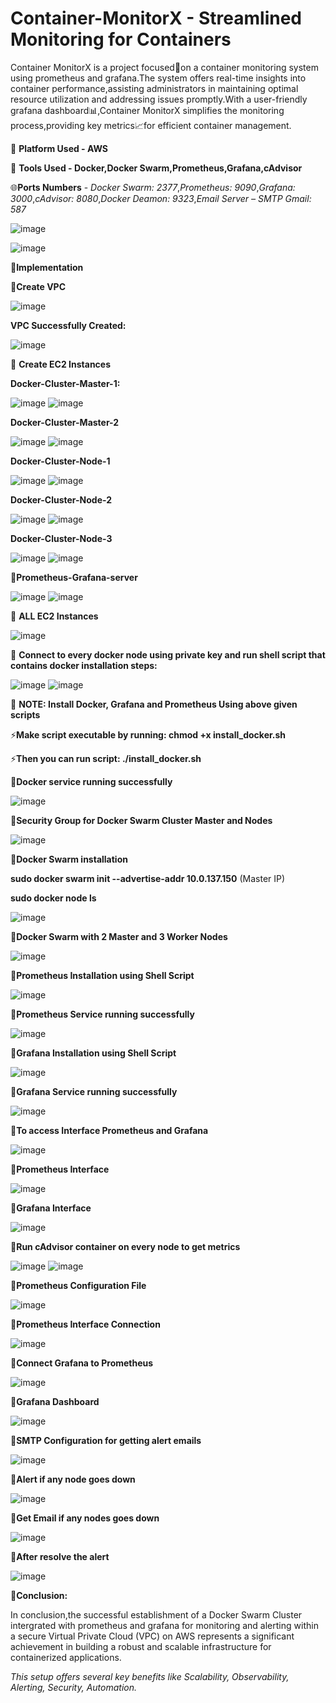 # Container-MonitorX - Streamlined Monitoring for Containers
Container MonitorX is a project focused🎯on a container monitoring system using prometheus and grafana.The system offers real-time insights into container performance,assisting administrators in maintaining optimal resource utilization and addressing issues promptly.With a user-friendly grafana dashboard📊,Container MonitorX simplifies the monitoring process,providing key metrics📈for efficient container management.


📌 **Platform Used - AWS**

📌 **Tools Used - Docker,Docker Swarm,Prometheus,Grafana,cAdvisor**


🌐**Ports Numbers** - *Docker Swarm: 2377*,*Prometheus: 9090*,*Grafana: 3000*,*cAdvisor: 8080*,*Docker Deamon: 9323*,*Email Server – SMTP Gmail: 587*


![image](https://github.com/veenaparate/Container-MonitorX/assets/120020040/eae869a6-9d56-41d0-b3f7-a41ede164d4c)

![image](https://github.com/veenaparate/Container-MonitorX/assets/120020040/5b807f23-146c-4448-adcd-8f7bab887425)



📌**Implementation**

📌**Create VPC**

![image](https://github.com/veenaparate/Container-MonitorX/assets/120020040/fff948fb-722e-4b48-bf79-06117c0f628b)

**VPC Successfully Created:**

![image](https://github.com/veenaparate/Container-MonitorX/assets/120020040/e00b0758-bd08-4710-838f-13f2826826cd)



📌 **Create EC2 Instances**

**Docker-Cluster-Master-1:**

![image](https://github.com/veenaparate/Container-MonitorX/assets/120020040/f6e28f61-7fea-4302-985c-49ac65643f2c)
![image](https://github.com/veenaparate/Container-MonitorX/assets/120020040/584834cf-a4fa-49dc-9b8b-90a792f53aa8)


**Docker-Cluster-Master-2**

![image](https://github.com/veenaparate/Container-MonitorX/assets/120020040/c944b0ec-d41e-4fd7-b340-d36908c29588)
![image](https://github.com/veenaparate/Container-MonitorX/assets/120020040/045b7762-4dca-41b6-95ae-f3ce23393959)


**Docker-Cluster-Node-1**

![image](https://github.com/veenaparate/Container-MonitorX/assets/120020040/ef64a775-2ed2-40f7-9395-c2e929af5b56)
![image](https://github.com/veenaparate/Container-MonitorX/assets/120020040/f7dc1e4a-b255-475d-a840-66b17d4dde66)


**Docker-Cluster-Node-2**

![image](https://github.com/veenaparate/Container-MonitorX/assets/120020040/372b224a-e17a-4935-9daa-ef2da0fbe1ff)
![image](https://github.com/veenaparate/Container-MonitorX/assets/120020040/c85275a7-f8ba-4873-848e-4ac231e4f408)


**Docker-Cluster-Node-3**

![image](https://github.com/veenaparate/Container-MonitorX/assets/120020040/7c980c55-b35d-4d8f-b230-a68b97eb53ea)
![image](https://github.com/veenaparate/Container-MonitorX/assets/120020040/150328a6-62bb-47cc-ab13-b64c8295cbca)


 📌**Prometheus-Grafana-server**
 
![image](https://github.com/veenaparate/Container-MonitorX/assets/120020040/6c929c6c-2739-4220-8f4b-3569ab6bbec6)
![image](https://github.com/veenaparate/Container-MonitorX/assets/120020040/d0a7c227-c1bb-4ab2-a4cb-55fbfeb16cb1)


📌 **ALL EC2 Instances**

![image](https://github.com/veenaparate/Container-MonitorX/assets/120020040/8fff0201-e61a-44e1-ba21-e6e2f70d185c)


📌 **Connect to every docker node using private key and run shell script that contains docker installation steps:**

![image](https://github.com/veenaparate/Container-MonitorX/assets/120020040/11e81d64-bc0c-41c5-b93c-818bdc21f8ad)
![image](https://github.com/veenaparate/Container-MonitorX/assets/120020040/0f2bc990-1574-4464-8248-a9f789c14d32)



📌 **NOTE: Install Docker, Grafana and Prometheus Using above given scripts**



⚡**Make script executable by running: chmod +x install_docker.sh**

⚡**Then you can run script: ./install_docker.sh**


📌**Docker service running successfully**

![image](https://github.com/veenaparate/Container-MonitorX/assets/120020040/41c66ae4-450a-4b7c-b1c2-b689715ef7e6)



📌**Security Group for Docker Swarm Cluster Master and Nodes**

![image](https://github.com/veenaparate/Container-MonitorX/assets/120020040/fb2bca94-1d0c-4198-beba-84f2d46c1067)



📌**Docker Swarm installation**

**sudo docker swarm init --advertise-addr 10.0.137.150** (Master IP)

**sudo docker node ls**

![image](https://github.com/veenaparate/Container-MonitorX/assets/120020040/71497ab1-dd52-4263-96d7-6b0b1c8889a5)


📌**Docker Swarm with 2 Master and 3 Worker Nodes**

![image](https://github.com/veenaparate/Container-MonitorX/assets/120020040/5a98f090-3263-4143-bb79-c08d7fd7d024)


📌**Prometheus Installation using Shell Script**

![image](https://github.com/veenaparate/Container-MonitorX/assets/120020040/7d6ad8c7-d5bc-4413-9441-11e001473ae5)


📌**Prometheus Service running successfully**

![image](https://github.com/veenaparate/Container-MonitorX/assets/120020040/7d9c9ed4-1aab-4870-88e3-8c46c91078f1)


📌**Grafana Installation using Shell Script**

![image](https://github.com/veenaparate/Container-MonitorX/assets/120020040/f4ac6c2b-d7ea-4274-93de-1c98300dedf3)


📌**Grafana Service running successfully**

![image](https://github.com/veenaparate/Container-MonitorX/assets/120020040/7bd75aec-4807-4cdf-8171-6d01daa62aa4)


📌**To access Interface Prometheus and Grafana**

![image](https://github.com/veenaparate/Container-MonitorX/assets/120020040/99c5524a-7d88-4c6e-a331-d7c94cce6eac)


📌**Prometheus Interface**

![image](https://github.com/veenaparate/Container-MonitorX/assets/120020040/673b18fa-c103-4cae-930d-5487517e9be2)


📌**Grafana Interface**

![image](https://github.com/veenaparate/Container-MonitorX/assets/120020040/bb12964a-109c-4c1c-bbfa-e3f5129dd26b)



📌**Run cAdvisor container on every node to get metrics**

![image](https://github.com/veenaparate/Container-MonitorX/assets/120020040/97a4cc1a-d593-47fa-8f27-a68526955c71)
![image](https://github.com/veenaparate/Container-MonitorX/assets/120020040/c61f742f-09b8-4b84-82e4-9fd13bc07099)


📌**Prometheus Configuration File**

![image](https://github.com/veenaparate/Container-MonitorX/assets/120020040/c2406eee-c36b-4d93-ad27-0bc11b80d6d2)


📌**Prometheus Interface Connection**

![image](https://github.com/veenaparate/Container-MonitorX/assets/120020040/1b82e914-33ef-4f54-b53b-7d2cda0605e4)


📌**Connect Grafana to Prometheus**

![image](https://github.com/veenaparate/Container-MonitorX/assets/120020040/abdcb95a-b81d-47c4-8339-df25cb6994ea)


📌**Grafana Dashboard**

![image](https://github.com/veenaparate/Container-MonitorX/assets/120020040/aec0511e-9e2c-4954-b4d0-a56cf9edccce)


📌**SMTP Configuration for getting alert emails**

![image](https://github.com/veenaparate/Container-MonitorX/assets/120020040/bce18066-a91d-4910-a02f-7ba4d76a946e)


📌**Alert if any node goes down**

![image](https://github.com/veenaparate/Container-MonitorX/assets/120020040/0c978540-1d34-4bf7-a406-c0eb76fc46a6)


📌**Get Email if any nodes goes down**

![image](https://github.com/veenaparate/Container-MonitorX/assets/120020040/cf9b08d2-fd1d-4e5c-8e02-d81400d036d7)


📌**After resolve the alert**

![image](https://github.com/veenaparate/Container-MonitorX/assets/120020040/78da3dab-cfe0-4d09-bc1b-3952543667a6)



📌**Conclusion:**

In conclusion,the successful establishment of a Docker Swarm Cluster intergrated with prometheus and grafana for monitoring and alerting within a secure Virtual Private Cloud (VPC) on AWS represents a significant achievement in building a robust and scalable infrastructure for containerized applications.

*This setup offers several key benefits like Scalability, Observability, Alerting, Security, Automation.*











